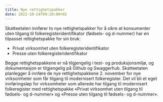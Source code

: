 ```yaml
---
title: Nye rettighetspakker
date: 2022-10-24T09:20:00+02
---
```


Skatteetaten innfører to nye rettighetspakker for å sikre at konsumenter uten tilgang til folkeregisteridentifikator (fødsels- og d-nummer) har en tilpasset rettighetspakke for sin bruk:

* Privat virksomhet uten folkeregisteridentifikator
* Presse uten folkeregisteridentifikator 

Begge rettighetspakkene er nå tilgjengelig i test- og produksjonsmiljø, og dokumentasjon er tilgjengelig på Github og Swaggerhub. Skatteetaten planlegger å innføre de nye rettighetspakkene 2. november for nye virksomheter som får tilgang til modernisert folkeregister. Det vil bli et eget innføringsløp for virksomheter som allerede har tilgang til modernisert folkeregister med rettighetspakke «Privat virksomhet uten tilgang til fødsels- og d-nummer» og «Presse uten tilgang til fødsels- og d-nummer».
